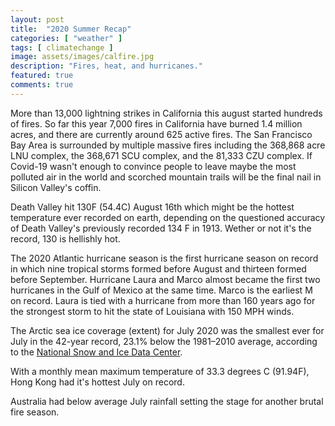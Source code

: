 ```yaml
---
layout: post
title:  "2020 Summer Recap"
categories: [ "weather" ]
tags: [ climatechange ]
image: assets/images/calfire.jpg
description: "Fires, heat, and hurricanes."
featured: true
comments: true
---
```


More than 13,000 lightning strikes in California this august started hundreds of fires. So far this year 7,000 fires in California have burned 1.4 million acres, and there are currently around 625 active fires. The San Francisco Bay Area is surrounded by multiple massive fires including the 368,868 acre LNU complex, the 368,671 SCU complex, and the 81,333 CZU complex. If Covid-19 wasn't enough to convince people to leave maybe the most polluted air in the world and scorched mountain trails will be the final nail in Silicon Valley's coffin.

Death Valley hit 130F (54.4C) August 16th which might be the hottest temperature ever recorded on earth, depending on the questioned accuracy of Death Valley's previously recorded 134 F in 1913. Wether or not it's the record, 130 is hellishly hot.

The 2020 Atlantic hurricane season is the first hurricane season on record in which nine tropical storms formed before August and thirteen formed before September. Hurricane Laura and Marco almost became the first two hurricanes in the Gulf of Mexico at the same time. Marco is the earliest M on record. Laura is tied with a hurricane from more than 160 years ago for the strongest storm to hit the state of Louisiana with 150 MPH winds.

The Arctic sea ice coverage (extent) for July 2020 was the smallest ever for July in the 42-year record, 23.1% below the 1981–2010 average, according to the [National Snow and Ice Data Center](https://nsidc.org/). 

With a monthly mean maximum temperature of 33.3 degrees C (91.94F), Hong Kong had it's hottest July on record.

Australia had below average July rainfall setting the stage for another brutal fire season.